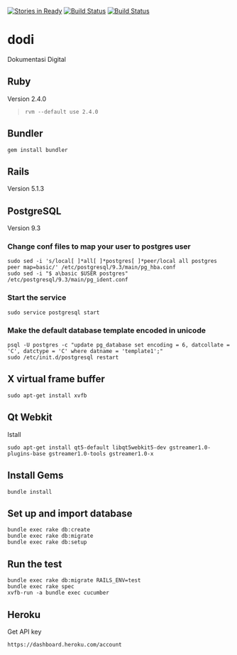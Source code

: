 [![Stories in Ready](https://badge.waffle.io/fybwid/dodi.svg?label=ready&title=Ready)](http://waffle.io/fybwid/dodi)
[![Build Status](https://semaphoreci.com/api/v1/fybwid/dodi/branches/master/badge.svg)](https://semaphoreci.com/fybwid/dodi)
[![Build Status](https://travis-ci.org/fybwid/dodi.svg?branch=master)](https://travis-ci.org/fybwid/dodi)

# dodi
Dokumentasi Digital

## Ruby
Version 2.4.0
> `rvm --default use 2.4.0`

## Bundler
```
gem install bundler
```

## Rails
Version 5.1.3

## PostgreSQL
Version 9.3

### Change conf files to map your user to postgres user
```
sudo sed -i 's/local[ ]*all[ ]*postgres[ ]*peer/local all postgres peer map=basic/' /etc/postgresql/9.3/main/pg_hba.conf
sudo sed -i "$ a\basic $USER postgres" /etc/postgresql/9.3/main/pg_ident.conf
```

### Start the service
```
sudo service postgresql start
```

### Make the default database template encoded in unicode
```
psql -U postgres -c "update pg_database set encoding = 6, datcollate = 'C', datctype = 'C' where datname = 'template1';"
sudo /etc/init.d/postgresql restart
```

## X virtual frame buffer
```
sudo apt-get install xvfb
```

## Qt Webkit
Istall
```
sudo apt-get install qt5-default libqt5webkit5-dev gstreamer1.0-plugins-base gstreamer1.0-tools gstreamer1.0-x
```

## Install Gems
```
bundle install
```

## Set up and import database
```
bundle exec rake db:create
bundle exec rake db:migrate
bundle exec rake db:setup
```

## Run the test
```
bundle exec rake db:migrate RAILS_ENV=test  
bundle exec rake spec
xvfb-run -a bundle exec cucumber
```

## Heroku
Get API key
```
https://dashboard.heroku.com/account
```